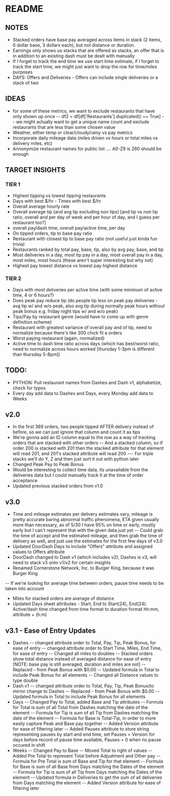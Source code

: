 # README

## NOTES
- Stacked orders have base pay averaged across items in stack (2 items, 6 dollar base, 3 dollars each), but not distance or duration.
- Earnings only shows us stacks that are offered as stacks, an offer that is in addition to an existing dash must be dealt with manually
- If I forget to track the end time we use start time estimate, if I forget to track the start time, we might just want to drop the row for time/miles purposes
- DAYS: Offers and Deliveries - Offers can include single deliveries or a stack of two

## IDEAS
- for some of these metrics, we want to exclude restaurants that have only shown up once
-- df2 = df[df['Restaurants'].duplicated() == True] 
-- we might actually want to get a unique name count and exclude restaurants that are less than some chosen value
- Weather, either temp or clear/cloudy/rainy vs pay metrics
- Incorporate daily mileage data (miles driven vs hours or total miles vs delivery miles, etc)
- Annonymize restaurant names for public list .... A0-Z9 is 260 should be enough

## TARGET INSIGHTS
### TIER 1
- Highest tipping vs lowest tipping restaurants
- Days with best $/hr - Times with best $/hr
- Overall average hourly rate
- Overall average tip (and avg tip excluding non tips) [and tip vs non tip ratio, overall and per day of week and per hour of day, and I guess per restaurant too?]
- overall pay/dash time, overall pay/active time, per day
- On tipped orders, tip to base pay ratio
- Restaurant with closest tip to base pay ratio (not useful just kinda fun trivia)
- Restaurants ranked by total pay, base, tip, also by avg pay, base, and tip
- Most deliveries in a day, most tip pay in a day, most overall pay in a day, most miles, most hours (these aren't super interesting but why not)
- Highest pay lowest distance vs lowest pay highest distance
### TIER 2
- Days with most deliveries per active time (with some minimum of active time, 4 or 6 hours?)
- Does peak pay reduce tip (do people tip less on peak pay deliveries - avg tip w/ and w/o peak, also avg tip during normally peak hours without peak bonus e.g. friday night tips w/ and w/o peak)
- Tips/Pay by restaurant genre (would have to come up with genre definition scheme)
- Restaurant with greatest variance of overall pay and of tip, need to normalize because there's like 300 chick fil a orders
- Worst paying restaurant (again, normalized)
- Active time to dash time ratio across days (which has best/worst ratio, need to normalize across hours worked [thursday 1-3pm is different than thursday 5-8pm])

## TODO:
- PYTHON: Pull restaurant names from Dashes and Dash v1, alphabetize, check for typos
- Every day add data to Dashes and Days, every Monday add data to Weeks




## v2.0
- In the first 369 orders, two people tipped AFTER delivery instead of before, so we can just ignore that column and count it as tips
- We're gonna add an ID column equal to the row as a way of tracking orders that are stacked with other orders
-- And a stacked column, so if order 200 is stacked with 201 then the stacked attribute for that element will read 201, and 201's stacked attribute will read 200
--- For triple stacks we'll do Y, Z and then just sort it out with python later
- Changed Peak Pay to Peak Bonus
- Would be interesting to collect time data, its unavailable from the deliveries data but I could manually track it at the time of order acceptance
- Updated previous stacked orders from v1.0

## v3.0
- Time and mileage estimates per delivery estimates vary, mileage is pretty accurate baring abnormal traffic phenomena, ETA given usually more than necessary, as of 5/30 I have 95% on time or early, mostly early but I can't represent that with the given data just yet
-- Could grab the time of accept and the estimated mileage, and then grab the time of delivery as well, and just use the estimates for the first few days of v3.0
- Updated DoorDash Days to include "Offers" attribute and assigned values to Offers attribute
- DoorDash changed to Dash v1 (which includes v2), Dashes is v3, will need to stack v3 onto v1/v2 for certain insights
- Renamed Cornerstone Network, Inc. to Burger King, because it was Burger King

-- If we're looking for average time between orders, pause time needs to be taken into account
- Miles for stacked orders are average of distance
- Updated Days sheet attributes - Start, End to Start(24), End(24). Active/dash time changed from time format to duration format hh:mm, attribute + (h:m)

## v3.1 - Ease of Entry Updates
- Dashes
-- changed attribute order to Total, Pay, Tip, Peak Bonus, for ease of entry
-- changed attribute order to Start Time, Miles, End Time, for ease of entry
-- Changed all miles to doubles
-- Stacked orders show total distance instead of averaged distance for ease of entry [NOTE: base pay is still averaged, duration and miles are not]
-- Replaced - from Peak Bonus with $0.00
-- Updated formula in Total to include Peak Bonus for all elements 
-- Changed all Distance values to type double
- Dash v1
-- changed attribute order to Total, Pay, Tip, Peak Bonus(to mirror change to Dashes
-- Replaced - from Peak Bonus with $0.00
-- Updated formula in Total to include Peak Bonus for all elements
- Days
-- Changed Pay to Total, added Base and Tip attributes
-- Formula for Total is sum of all Total from Dashes matching the date of the element 
-- Formula for Tip is sum of all Tip from Dashes matching the date of the element
-- Formula for Base is Total-Tip, in order to more easily capture Peak and Base pay together
-- Added Version attribute for ease of filtering later
-- Added Pauses attribute to store string representing pauses by start and end time, set Pauses = Version for days before record of pause time available, Pauses = 0 when no pause occured in shift
- Weeks
-- Changed Pay to Base
-- Moved Total to right of values
-- Added Pre Total to represent Total before Adjustment and Other pay
-- Formula for Pre Total is sum of Base and Tip for that element
-- Formula for Base is sum of all Base from Days matching the Dates of the element
-- Formula for Tip is sum of all Tip from Days matching the Dates of the element
-- Updated formula in Deliveries to get the sum of all deliveries from Days matching the element
-- Added Version attribute for ease of filtering later



